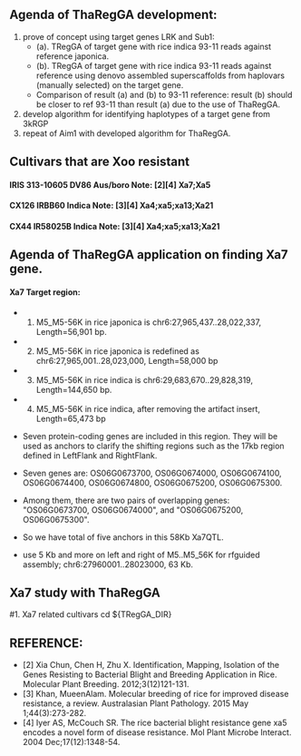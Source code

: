 ## Agenda of ThaRegGA development:
1. prove of concept using target genes LRK and Sub1:
   * (a). TRegGA of target gene with rice indica 93-11 reads against reference japonica. 
   * (b). TRegGA of target gene with rice indica 93-11 reads against reference using denovo assembled superscaffolds from haplovars (manually selected) on the target gene.
   * Comparison of result (a) and (b) to 93-11 reference: result (b) should be closer to ref 93-11 than result (a) due to the use of ThaRegGA.
2. develop algorithm for identifying haplotypes of a target gene from 3kRGP
3. repeat of Aim1 with developed algorithm for ThaRegGA.

## Cultivars that are Xoo resistant
#### IRIS 313-10605 DV86    Aus/boro  Note: [2][4] Xa7;Xa5
#### CX126          IRBB60  Indica    Note: [3][4] Xa4;xa5;xa13;Xa21
#### CX44           IR58025B          Indica       Note: [3][4] Xa4;xa5;xa13;Xa21

## Agenda of ThaRegGA application on finding Xa7 gene.
#### Xa7 Target region:
* 1. M5_M5-56K in rice japonica is chr6:27,965,437..28,022,337, Length=56,901 bp.
* 2. M5_M5-56K in rice japonica is redefined as chr6:27,965,001..28,023,000, Length=58,000 bp
* 3. M5_M5-56K in rice indica is chr6:29,683,670..29,828,319, Length=144,650 bp.
* 4. M5_M5-56K in rice indica, after removing the artifact insert, Length=65,473 bp

* Seven protein-coding genes are included in this region. They will be used as anchors to clarify the shifting regions such as the 17kb region defined in LeftFlank and RightFlank.
* Seven genes are: OS06G0673700, OS06G0674000, OS06G0674100, OS06G0674400, OS06G0674800, OS06G0675200, OS06G0675300.
* Among them, there are two pairs of overlapping genes: "OS06G0673700, OS06G0674000", and "OS06G0675200, OS06G0675300".
* So we have total of five anchors in this 58Kb Xa7QTL.
* use 5 Kb and  more on left and right of M5..M5_56K for rfguided assembly; chr6:27960001..28023000, 63 Kb.


## Xa7 study with ThaRegGA
#1. Xa7 related cultivars
cd ${TRegGA_DIR}





## REFERENCE:
* [2] Xia Chun, Chen H, Zhu X. Identification, Mapping, Isolation of the Genes Resisting to Bacterial Blight and Breeding Application in Rice. Molecular Plant Breeding. 2012;3(12)121-131.
* [3] Khan, MueenAlam. Molecular breeding of rice for improved disease resistance, a review. Australasian Plant Pathology. 2015 May 1;44(3):273-282.
* [4] Iyer AS, McCouch SR. The rice bacterial blight resistance gene xa5 encodes a novel form of disease resistance. Mol Plant Microbe Interact. 2004 Dec;17(12):1348-54.
